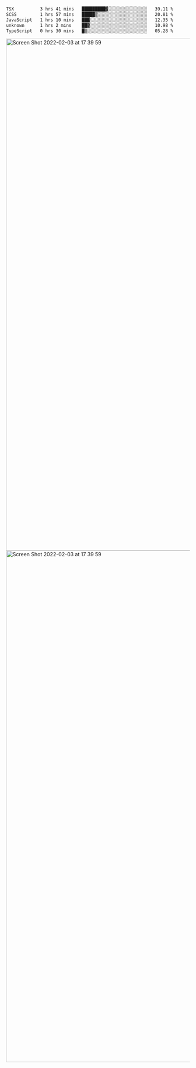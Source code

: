 <!--START_SECTION:waka-->

```txt
TSX          3 hrs 41 mins   █████████▓░░░░░░░░░░░░░░░   39.11 %
SCSS         1 hrs 57 mins   █████▒░░░░░░░░░░░░░░░░░░░   20.81 %
JavaScript   1 hrs 10 mins   ███░░░░░░░░░░░░░░░░░░░░░░   12.35 %
unknown      1 hrs 2 mins    ██▓░░░░░░░░░░░░░░░░░░░░░░   10.98 %
TypeScript   0 hrs 30 mins   █▒░░░░░░░░░░░░░░░░░░░░░░░   05.28 %
```

<!--END_SECTION:waka-->

<img width="1400" alt="Screen Shot 2022-02-03 at 17 39 59" src="https://user-images.githubusercontent.com/45716542/152387304-f2b60485-53a6-4f4b-a818-5cefb1b0c0ae.png">
<img width="1400" alt="Screen Shot 2022-02-03 at 17 39 59" src="https://user-images.githubusercontent.com/45716542/152387273-ea5cdf21-2a45-44da-8bef-00c1763b1d42.png">
